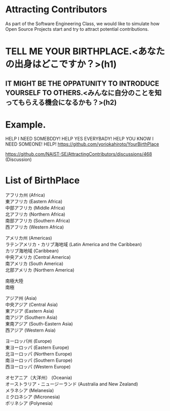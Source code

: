 # Attracting Contributors
As part of the Software Engineering Class, we would like to simulate how Open Source Projects start and try to attract potential contributions.

# TELL ME YOUR BIRTHPLACE.<あなたの出身はどこですか？>(h1)

## IT MIGHT BE THE OPPATUNITY TO INTRODUCE YOURSELF TO OTHERS.<みんなに自分のことを知ってもらえる機会になるかも？>(h2)

# Example.  
HELP I NEED SOMEBDDY! HELP YES EVERYBADY! HELP YOU KNOW I NEED SOMEONE!  HELP!
https://github.com/yoriokahiroto/YourBirthPlace 

https://github.com/NAIST-SE/AttractingContributors/discussions/468 (Discussion)

# List of BirthPlace
アフリカ州 (Africa)　　<br>
  東アフリカ (Eastern Africa)　　<br>
  中部アフリカ (Middle Africa)　　<br>
  北アフリカ (Northern Africa)　　<br>
  南部アフリカ (Southern Africa)　　<br>
  西アフリカ (Western Africa)　　<br>
  
アメリカ州 (Americas)<br>
  ラテンアメリカ・カリブ海地域 (Latin America and the Caribbean)<br>
  カリブ海地域 (Caribbean)<br>
  中央アメリカ (Central America)<br>
  南アメリカ (South America)<br>
  北部アメリカ (Northern America)<br>
  
南極大陸<br>
南極<br>

アジア州 (Asia)<br>
  中央アジア (Central Asia)<br>
  東アジア (Eastern Asia)<br>
  南アジア (Southern Asia)<br>
  東南アジア (South-Eastern Asia)<br>
  西アジア (Western Asia)<br>
  
ヨーロッパ州 (Europe)<br>
  東ヨーロッパ (Eastern Europe)<br>
  北ヨーロッパ (Northern Europe)<br>
  南ヨーロッパ (Southern Europe)<br>
  西ヨーロッパ (Western Europe)<br>

オセアニア（大洋州） (Oceania)<br>
  オーストラリア・ニュージーランド (Australia and New Zealand)<br>
  メラネシア (Melanesia)<br>
  ミクロネシア (Micronesia)<br>
  ポリネシア (Polynesia)<br>
